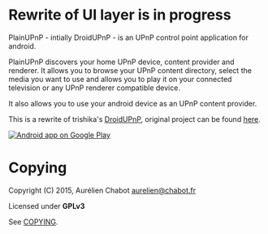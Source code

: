 # Rewrite of UI layer is in progress

PlainUPnP - intially DroidUPnP - is an UPnP control point application for android.

PlainUPnP discovers your home UPnP device, content provider and renderer.
It allows you to browse your UPnP content directory, select the media you want
to use and allows you to play it on your connected television or any UPnP renderer
compatible device.

It also allows you to use your android device as an UPnP content provider.

This is a rewrite of trishika's [DroidUPnP](https://github.com/trishika/DroidUPnP), original project can be found [here](https://github.com/trishika/DroidUPnP).

<a href="https://play.google.com/store/apps/details?id=com.m3sv.plainupnp">
  <img alt="Android app on Google Play" src="http://developer.android.com/images/brand/en_generic_rgb_wo_60.png" />
</a>

Copying
=======

Copyright (C) 2015, Aurélien Chabot <aurelien@chabot.fr>

Licensed under **GPLv3**

See [COPYING](https://github.com/m3sv/PlainUPnP/blob/master/COPYING).

